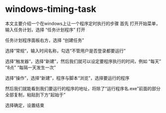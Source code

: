 # windows-timing-task
本文主要介绍一个在windows上让一个程序定时执行的步骤
首先
打开开始菜单，输入任务计划，选择 “任务计划程序” 打开

任务计划程序面板右方，选择 “创建任务” 

选择”常规“，输入时间名称，勾选“不管用户是否登录都要运行”

选择”触发器“，选择“新建”，然后我们就可以设定要程序执行的时间，例如 “每天” “8点” “每隔一天发生一次”

选择“操作”，选择“新建”，程序与脚本“浏览”，选择要运行的程序

然后我们就能看到我们要运行的程序的地址，将除了“运行程序名.exe”前面的部分全部复制，粘贴到下方“起始于”

选择确定，设置结束

